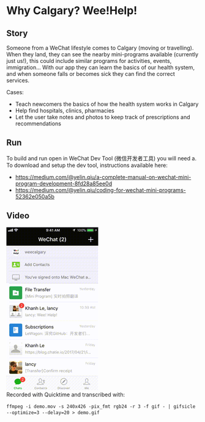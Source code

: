 # Why Calgary? Wee!Help!

## Story
Someone from a WeChat lifestyle comes to Calgary (moving or travelling). When they land, they can see the nearby mini-programs available (currently just us!), this could include similar programs for activities, events, immigration...
With our app they can learn the basics of our health system, and when someone falls or becomes sick they can find the correct services.

Cases: 
- Teach newcomers the basics of how the health system works in Calgary
- Help find hospitals, clinics, pharmacies 
- Let the user take notes and photos to keep track of prescriptions and recommendations

## Run
To build and run open in WeChat Dev Tool (微信开发者工具) you will need a. To download and setup the dev tool, instructions available here: 
- https://medium.com/@yelin.qiu/a-complete-manual-on-wechat-mini-program-development-8fd28a85ee0d
- https://medium.com/@yelin.qiu/coding-for-wechat-mini-programs-52362e050a5b

## Video 
![Demo screen recording](https://github.com/sgnewson/whycalgary/blob/master/document/demo.gif "Demo screen recording")
<br/>
Recorded with Quicktime and transcribed with: 
```
ffmpeg -i demo.mov -s 240x426 -pix_fmt rgb24 -r 3 -f gif - | gifsicle --optimize=3 --delay=20 > demo.gif
```



